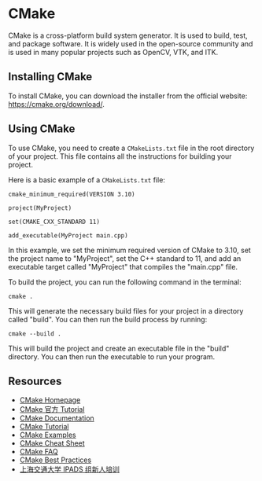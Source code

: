 #   CMake

CMake is a cross-platform build system generator. It is used to build, test, and package software. It is widely used in the open-source community and is used in many popular projects such as OpenCV, VTK, and ITK.

## Installing CMake

To install CMake, you can download the installer from the official website: https://cmake.org/download/.

## Using CMake

To use CMake, you need to create a `CMakeLists.txt` file in the root directory of your project. This file contains all the instructions for building your project.

Here is a basic example of a `CMakeLists.txt` file:

```
cmake_minimum_required(VERSION 3.10)

project(MyProject)

set(CMAKE_CXX_STANDARD 11)

add_executable(MyProject main.cpp)
```

In this example, we set the minimum required version of CMake to 3.10, set the project name to "MyProject", set the C++ standard to 11, and add an executable target called "MyProject" that compiles the "main.cpp" file.

To build the project, you can run the following command in the terminal:

```
cmake .
```

This will generate the necessary build files for your project in a directory called "build". You can then run the build process by running:

```
cmake --build .
```

This will build the project and create an executable file in the "build" directory. You can then run the executable to run your program.

## Resources

- [CMake Homepage](https://cmake.org/)
- [CMake 官方 Tutorial](https://cmake.org/cmake/help/latest/guide/tutorial/index.html)
- [CMake Documentation](https://cmake.org/documentation/)
- [CMake Tutorial](https://cmake.org/cmake/help/latest/guide/tutorial/index.html)
- [CMake Examples](https://github.com/ttroy50/cmake-examples)
- [CMake Cheat Sheet](https://cliutils.gitlab.io/modern-cmake/)
- [CMake FAQ](https://gitlab.kitware.com/cmake/community/wikis/FAQ)
- [CMake Best Practices](https://gist.github.com/mbinna/c61dbb39bca0e4fb7d1f73b0d66a4fd1)
- [上海交通大学 IPADS 组新人培训](https://www.bilibili.com/video/BV14h41187FZ)
